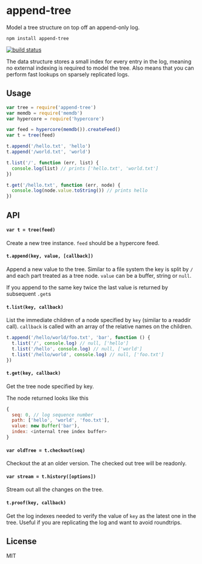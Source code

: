 # append-tree

Model a tree structure on top off an append-only log.

```
npm install append-tree
```

[![build status](http://img.shields.io/travis/mafintosh/append-tree.svg?style=flat)](http://travis-ci.org/mafintosh/append-tree)

The data structure stores a small index for every entry in the log, meaning no external indexing is required
to model the tree. Also means that you can perform fast lookups on sparsely replicated logs.

## Usage

``` js
var tree = require('append-tree')
var memdb = require('memdb')
var hypercore = require('hypercore')

var feed = hypercore(memdb()).createFeed()
var t = tree(feed)

t.append('/hello.txt', 'hello')
t.append('/world.txt', 'world')

t.list('/', function (err, list) {
  console.log(list) // prints ['hello.txt', 'world.txt']
})

t.get('/hello.txt', function (err, node) {
  console.log(node.value.toString()) // prints hello
})
```

## API

#### `var t = tree(feed)`

Create a new tree instance. `feed` should be a hypercore feed.

#### `t.append(key, value, [callback])`

Append a new value to the tree. Similar to a file system the key is split by `/` and each part treated as a tree node.
`value` can be a buffer, string or `null`.

If you append to the same key twice the last value is returned by subsequent `.get`s

#### `t.list(key, callback)`

List the immediate children of a node specified by `key` (similar to a readdir call).
`callback` is called with an array of the relative names on the children.

``` js
t.append('/hello/world/foo.txt', 'bar', function () {
  t.list('/', console.log) // null, ['hello']
  t.list('/hello', console.log) // null, ['world']
  t.list('/hello/world', console.log) // null, ['foo.txt']
})
```

#### `t.get(key, callback)`

Get the tree node specified by key.

The node returned looks like this

``` js
{
  seq: 0, // log sequence number
  path: ['hello', 'world', 'foo.txt'],
  value: new Buffer('bar'),
  index: <internal tree index buffer>
}
```

#### `var oldTree = t.checkout(seq)`

Checkout the at an older version. The checked out tree will be readonly.

#### `var stream = t.history([options])`

Stream out all the changes on the tree.

#### `t.proof(key, callback)`

Get the log indexes needed to verify the value of `key` as the latest one in the tree.
Useful if you are replicating the log and want to avoid roundtrips.

## License

MIT
